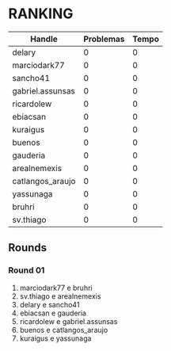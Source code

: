 # RANKING

| Handle           | Problemas | Tempo |
| ---------------- | --------- | ----- |
| delary           |         0 |     0 |
| marciodark77     |         0 |     0 |
| sancho41         |         0 |     0 |
| gabriel.assunsas |         0 |     0 |
| ricardolew       |         0 |     0 |
| ebiacsan         |         0 |     0 |
| kuraigus         |         0 |     0 |
| buenos           |         0 |     0 |
| gauderia         |         0 |     0 |
| arealnemexis     |         0 |     0 |
| catlangos_araujo |         0 |     0 |
| yassunaga        |         0 |     0 |
| bruhri           |         0 |     0 |
| sv.thiago        |         0 |     0 |

## Rounds

### Round 01

1. marciodark77 e bruhri
2. sv.thiago e arealnemexis
3. delary e sancho41
4. ebiacsan e gauderia
5. ricardolew e gabriel.assunsas
6. buenos e catlangos_araujo
7. kuraigus e yassunaga

